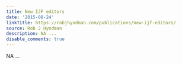 ```yaml
---
title: New IJF editors
date: '2015-08-24'
linkTitle: https://robjhyndman.com/publications/new-ijf-editors/
source: Rob J Hyndman
description: NA ...
disable_comments: true
---
```

NA ...